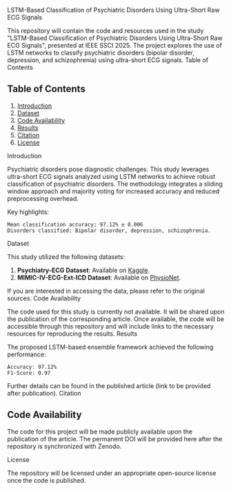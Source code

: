 LSTM-Based Classification of Psychiatric Disorders Using Ultra-Short Raw ECG Signals

This repository will contain the code and resources used in the study "LSTM-Based Classification of Psychiatric Disorders Using Ultra-Short Raw ECG Signals", presented at IEEE SSCI 2025. The project explores the use of LSTM networks to classify psychiatric disorders (bipolar disorder, depression, and schizophrenia) using ultra-short ECG signals.
Table of Contents
## Table of Contents

1. [Introduction](#introduction)  
2. [Dataset](#dataset)  
3. [Code Availability](#code-availability)  
4. [Results](#results)  
5. [Citation](#citation)  
6. [License](#license)




Introduction

Psychiatric disorders pose diagnostic challenges. This study leverages ultra-short ECG signals analyzed using LSTM networks to achieve robust classification of psychiatric disorders. The methodology integrates a sliding window approach and majority voting for increased accuracy and reduced preprocessing overhead.

Key highlights:

    Mean classification accuracy: 97.12% ± 0.006
    Disorders classified: Bipolar disorder, depression, schizophrenia.

Dataset

This study utilized the following datasets:

1. **Psychiatry-ECG Dataset**: Available on [Kaggle](https://www.kaggle.com/datasets/buraktaci/Psychiatry-ECG/data).
2. **MIMIC-IV-ECG-Ext-ICD Dataset**: Available on [PhysioNet](https://doi.org/10.13026/ypt5-9d58).


If you are interested in accessing the data, please refer to the original sources.
Code Availability

The code used for this study is currently not available. It will be shared upon the publication of the corresponding article. Once available, the code will be accessible through this repository and will include links to the necessary resources for reproducing the results.
Results

The proposed LSTM-based ensemble framework achieved the following performance:

    Accuracy: 97.12%
    F1-Score: 0.97

Further details can be found in the published article (link to be provided after publication).
Citation

## Code Availability

The code for this project will be made publicly available upon the publication of the article. The permanent DOI will be provided here after the repository is synchronized with Zenodo.


License

The repository will be licensed under an appropriate open-source license once the code is published.
